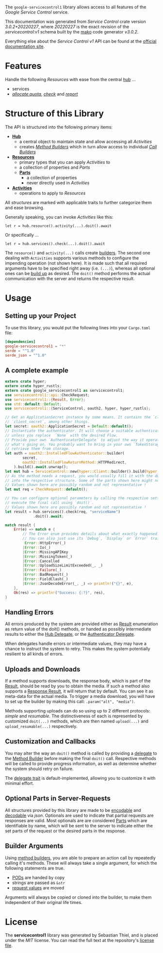 <!---
DO NOT EDIT !
This file was generated automatically from 'src/mako/api/README.md.mako'
DO NOT EDIT !
-->
The `google-servicecontrol1` library allows access to all features of the *Google Service Control* service.

This documentation was generated from *Service Control* crate version *3.0.2+20220227*, where *20220227* is the exact revision of the *servicecontrol:v1* schema built by the [mako](http://www.makotemplates.org/) code generator *v3.0.2*.

Everything else about the *Service Control* *v1* API can be found at the
[official documentation site](https://cloud.google.com/service-control/).
# Features

Handle the following *Resources* with ease from the central [hub](https://docs.rs/google-servicecontrol1/3.0.2+20220227/google_servicecontrol1/ServiceControl) ... 

* services
 * [*allocate quota*](https://docs.rs/google-servicecontrol1/3.0.2+20220227/google_servicecontrol1/api::ServiceAllocateQuotaCall), [*check*](https://docs.rs/google-servicecontrol1/3.0.2+20220227/google_servicecontrol1/api::ServiceCheckCall) and [*report*](https://docs.rs/google-servicecontrol1/3.0.2+20220227/google_servicecontrol1/api::ServiceReportCall)




# Structure of this Library

The API is structured into the following primary items:

* **[Hub](https://docs.rs/google-servicecontrol1/3.0.2+20220227/google_servicecontrol1/ServiceControl)**
    * a central object to maintain state and allow accessing all *Activities*
    * creates [*Method Builders*](https://docs.rs/google-servicecontrol1/3.0.2+20220227/google_servicecontrol1/client::MethodsBuilder) which in turn
      allow access to individual [*Call Builders*](https://docs.rs/google-servicecontrol1/3.0.2+20220227/google_servicecontrol1/client::CallBuilder)
* **[Resources](https://docs.rs/google-servicecontrol1/3.0.2+20220227/google_servicecontrol1/client::Resource)**
    * primary types that you can apply *Activities* to
    * a collection of properties and *Parts*
    * **[Parts](https://docs.rs/google-servicecontrol1/3.0.2+20220227/google_servicecontrol1/client::Part)**
        * a collection of properties
        * never directly used in *Activities*
* **[Activities](https://docs.rs/google-servicecontrol1/3.0.2+20220227/google_servicecontrol1/client::CallBuilder)**
    * operations to apply to *Resources*

All *structures* are marked with applicable traits to further categorize them and ease browsing.

Generally speaking, you can invoke *Activities* like this:

```Rust,ignore
let r = hub.resource().activity(...).doit().await
```

Or specifically ...

```ignore
let r = hub.services().check(...).doit().await
```

The `resource()` and `activity(...)` calls create [builders][builder-pattern]. The second one dealing with `Activities` 
supports various methods to configure the impending operation (not shown here). It is made such that all required arguments have to be 
specified right away (i.e. `(...)`), whereas all optional ones can be [build up][builder-pattern] as desired.
The `doit()` method performs the actual communication with the server and returns the respective result.

# Usage

## Setting up your Project

To use this library, you would put the following lines into your `Cargo.toml` file:

```toml
[dependencies]
google-servicecontrol1 = "*"
serde = "^1.0"
serde_json = "^1.0"
```

## A complete example

```Rust
extern crate hyper;
extern crate hyper_rustls;
extern crate google_servicecontrol1 as servicecontrol1;
use servicecontrol1::api::CheckRequest;
use servicecontrol1::{Result, Error};
use std::default::Default;
use servicecontrol1::{ServiceControl, oauth2, hyper, hyper_rustls};

// Get an ApplicationSecret instance by some means. It contains the `client_id` and 
// `client_secret`, among other things.
let secret: oauth2::ApplicationSecret = Default::default();
// Instantiate the authenticator. It will choose a suitable authentication flow for you, 
// unless you replace  `None` with the desired Flow.
// Provide your own `AuthenticatorDelegate` to adjust the way it operates and get feedback about 
// what's going on. You probably want to bring in your own `TokenStorage` to persist tokens and
// retrieve them from storage.
let auth = oauth2::InstalledFlowAuthenticator::builder(
        secret,
        oauth2::InstalledFlowReturnMethod::HTTPRedirect,
    ).build().await.unwrap();
let mut hub = ServiceControl::new(hyper::Client::builder().build(hyper_rustls::HttpsConnector::with_native_roots().https_or_http().enable_http1().enable_http2().build()), auth);
// As the method needs a request, you would usually fill it with the desired information
// into the respective structure. Some of the parts shown here might not be applicable !
// Values shown here are possibly random and not representative !
let mut req = CheckRequest::default();

// You can configure optional parameters by calling the respective setters at will, and
// execute the final call using `doit()`.
// Values shown here are possibly random and not representative !
let result = hub.services().check(req, "serviceName")
             .doit().await;

match result {
    Err(e) => match e {
        // The Error enum provides details about what exactly happened.
        // You can also just use its `Debug`, `Display` or `Error` traits
         Error::HttpError(_)
        |Error::Io(_)
        |Error::MissingAPIKey
        |Error::MissingToken(_)
        |Error::Cancelled
        |Error::UploadSizeLimitExceeded(_, _)
        |Error::Failure(_)
        |Error::BadRequest(_)
        |Error::FieldClash(_)
        |Error::JsonDecodeError(_, _) => println!("{}", e),
    },
    Ok(res) => println!("Success: {:?}", res),
}

```
## Handling Errors

All errors produced by the system are provided either as [Result](https://docs.rs/google-servicecontrol1/3.0.2+20220227/google_servicecontrol1/client::Result) enumeration as return value of
the doit() methods, or handed as possibly intermediate results to either the 
[Hub Delegate](https://docs.rs/google-servicecontrol1/3.0.2+20220227/google_servicecontrol1/client::Delegate), or the [Authenticator Delegate](https://docs.rs/yup-oauth2/*/yup_oauth2/trait.AuthenticatorDelegate.html).

When delegates handle errors or intermediate values, they may have a chance to instruct the system to retry. This 
makes the system potentially resilient to all kinds of errors.

## Uploads and Downloads
If a method supports downloads, the response body, which is part of the [Result](https://docs.rs/google-servicecontrol1/3.0.2+20220227/google_servicecontrol1/client::Result), should be
read by you to obtain the media.
If such a method also supports a [Response Result](https://docs.rs/google-servicecontrol1/3.0.2+20220227/google_servicecontrol1/client::ResponseResult), it will return that by default.
You can see it as meta-data for the actual media. To trigger a media download, you will have to set up the builder by making
this call: `.param("alt", "media")`.

Methods supporting uploads can do so using up to 2 different protocols: 
*simple* and *resumable*. The distinctiveness of each is represented by customized 
`doit(...)` methods, which are then named `upload(...)` and `upload_resumable(...)` respectively.

## Customization and Callbacks

You may alter the way an `doit()` method is called by providing a [delegate](https://docs.rs/google-servicecontrol1/3.0.2+20220227/google_servicecontrol1/client::Delegate) to the 
[Method Builder](https://docs.rs/google-servicecontrol1/3.0.2+20220227/google_servicecontrol1/client::CallBuilder) before making the final `doit()` call. 
Respective methods will be called to provide progress information, as well as determine whether the system should 
retry on failure.

The [delegate trait](https://docs.rs/google-servicecontrol1/3.0.2+20220227/google_servicecontrol1/client::Delegate) is default-implemented, allowing you to customize it with minimal effort.

## Optional Parts in Server-Requests

All structures provided by this library are made to be [encodable](https://docs.rs/google-servicecontrol1/3.0.2+20220227/google_servicecontrol1/client::RequestValue) and 
[decodable](https://docs.rs/google-servicecontrol1/3.0.2+20220227/google_servicecontrol1/client::ResponseResult) via *json*. Optionals are used to indicate that partial requests are responses 
are valid.
Most optionals are are considered [Parts](https://docs.rs/google-servicecontrol1/3.0.2+20220227/google_servicecontrol1/client::Part) which are identifiable by name, which will be sent to 
the server to indicate either the set parts of the request or the desired parts in the response.

## Builder Arguments

Using [method builders](https://docs.rs/google-servicecontrol1/3.0.2+20220227/google_servicecontrol1/client::CallBuilder), you are able to prepare an action call by repeatedly calling it's methods.
These will always take a single argument, for which the following statements are true.

* [PODs][wiki-pod] are handed by copy
* strings are passed as `&str`
* [request values](https://docs.rs/google-servicecontrol1/3.0.2+20220227/google_servicecontrol1/client::RequestValue) are moved

Arguments will always be copied or cloned into the builder, to make them independent of their original life times.

[wiki-pod]: http://en.wikipedia.org/wiki/Plain_old_data_structure
[builder-pattern]: http://en.wikipedia.org/wiki/Builder_pattern
[google-go-api]: https://github.com/google/google-api-go-client

# License
The **servicecontrol1** library was generated by Sebastian Thiel, and is placed 
under the *MIT* license.
You can read the full text at the repository's [license file][repo-license].

[repo-license]: https://github.com/Byron/google-apis-rsblob/main/LICENSE.md
